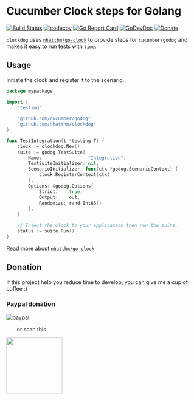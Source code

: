 # Cucumber Clock steps for Golang

[![Build Status](https://github.com/nhatthm/clockdog/actions/workflows/test.yaml/badge.svg)](https://github.com/nhatthm/clockdog/actions/workflows/test.yaml)
[![codecov](https://codecov.io/gh/nhatthm/clockdog/branch/master/graph/badge.svg?token=eTdAgDE2vR)](https://codecov.io/gh/nhatthm/clockdog)
[![Go Report Card](https://goreportcard.com/badge/github.com/nhatthm/httpmock)](https://goreportcard.com/report/github.com/nhatthm/httpmock)
[![GoDevDoc](https://img.shields.io/badge/dev-doc-00ADD8?logo=go)](https://pkg.go.dev/github.com/nhatthm/clockdog)
[![Donate](https://img.shields.io/badge/Donate-PayPal-green.svg)](https://www.paypal.com/donate/?hosted_button_id=PJZSGJN57TDJY)

`clockdog` uses [`nhatthm/go-clock`](https://github.com/nhatthm/go-clock) to provide steps for `cucumber/godog` and
makes it easy to run tests with `time`.

## Usage

Initiate the clock and register it to the scenario.

```go
package mypackage

import (
	"testing"

	"github.com/cucumber/godog"
	"github.com/nhatthm/clockdog"
)

func TestIntegration(t *testing.T) {
	clock := clockdog.New()
	suite := godog.TestSuite{
		Name:                 "Integration",
		TestSuiteInitializer: nil,
		ScenarioInitializer: func(ctx *godog.ScenarioContext) {
			clock.RegisterContext(ctx)
		},
		Options: &godog.Options{
			Strict:    true,
			Output:    out,
			Randomize: rand.Int63(),
		},
	}
	
	// Inject the clock to your application then run the suite.
	status := suite.Run()
}
```

Read more about [`nhatthm/go-clock`](https://github.com/nhatthm/go-clock)

## Donation

If this project help you reduce time to develop, you can give me a cup of coffee :)

### Paypal donation

[![paypal](https://www.paypalobjects.com/en_US/i/btn/btn_donateCC_LG.gif)](https://www.paypal.com/donate/?hosted_button_id=PJZSGJN57TDJY)

&nbsp;&nbsp;&nbsp;&nbsp;&nbsp;&nbsp;&nbsp;or scan this

<img src="https://user-images.githubusercontent.com/1154587/113494222-ad8cb200-94e6-11eb-9ef3-eb883ada222a.png" width="147px" />
